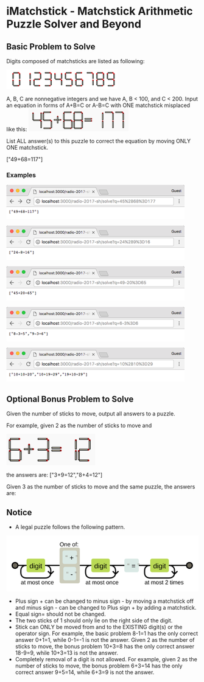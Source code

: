 # iMatchstick - Matchstick Arithmetic Puzzle Solver and Beyond

## Basic Problem to Solve

Digits composed of matchsticks are listed as following:

![Digits](images/digits.png)

A, B, C are nonnegative integers and we have A, B < 100, and C < 200. Input an equation in forms of A+B=C or A-B=C with ONE matchstick misplaced like this:
![Sample Puzzle](images/sample.png)

List ALL answer(s) to this puzzle to correct the equation by moving ONLY ONE matchstick.

["49+68=117"]

### Examples
![Example 1](images/example1.png)

![Example 2](images/example2.png)

![Example 3](images/example3.png)

![Example 4](images/example4.png)

![Example 5](images/example5.png)

## Optional Bonus Problem to Solve

Given the number of sticks to move, output all answers to a puzzle.

For example, given 2 as the number of sticks to move and

![Sample Bonus Puzzle](images/bonusSample.png)

the answers are:
["3+9=12","8+4=12"]

Given 3 as the number of sticks to move and the same puzzle, the answers are:

## Notice

* A legal puzzle follows the following pattern.

![Puzzle Pattern](images/pattern.svg)

* Plus sign + can be changed to minus sign - by moving a matchstick off and minus sign - can be changed to Plus sign + by adding a matchstick.
* Equal sign= should not be changed.
* The two sticks of 1 should only lie on the right side of the digit.
* Stick can ONLY be moved from and to the EXISTING digit(s) or the operator sign. For example, the basic problem 8-1=1 has the only correct answer 0+1=1, while 0-1=-1 is not the answer. Given 2 as the number of sticks to move, the bonus problem 10+3=8 has the only correct answer 18-9=9, while 10+3=13 is not the answer.
* Completely removal of a digit is not allowed. For example, given 2 as the number of sticks to move, the bonus problem 6+3=14 has the only correct answer 9+5=14, while 6+3=9 is not the answer.
